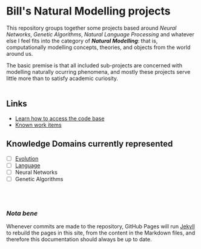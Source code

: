 # Bill's Natural Modelling projects

This repository groups together some projects based around _Neural Networks_, _Genetic Algorithms_, _Natural Language Processing_ and whatever else I feel fits into the category of _**Natural Modelling**_: that is, computationally modelling concepts, theories, and objects from the world around us.

The basic premise is that all included sub-projects are concerned with modelling naturally ocurring phenomena, and mostly these projects serve little more than to satisfy academic curiosity.
<br /><br />

## Links

- [Learn how to access the code base](code.md)
- [Known work items](work.md)

## Knowledge Domains currently represented

- [ ] [Evolution](https://bill-richards.github.io/evolution/)
- [ ] [Language](https://bill-richards.github.io/natural-language-processing/)
- [ ] Neural Networks
- [ ] Genetic Algorithms

<br /><br />

### _Nota bene_

Whenever commits are made to the repository, GitHub Pages will run [Jekyll](https://jekyllrb.com/) to rebuild the pages in this site, from the content in the Markdown files, and therefore this documentation should always be up to date.
